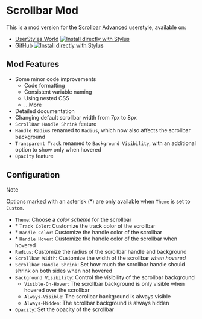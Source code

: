 # Scrollbar Mod

This is a mod version for the [Scrollbar Advanced](https://userstyles.world/style/329/scrollbar-advanced) userstyle, available on:

- [UserStyles.World](https://userstyles.world/style/329/scrollbar-advanced) [![Install directly with Stylus](https://img.shields.io/badge/Install%20directly%20with-Stylus-00adad.svg)](https://userstyles.world/api/style/16203.user.css)
- [GitHub](https://github.com/PRO-2684/gadgets/raw/main/scrollbar_mod/) [![Install directly with Stylus](https://img.shields.io/badge/Install%20directly%20with-Stylus-00adad.svg)](https://github.com/PRO-2684/gadgets/raw/main/scrollbar_mod/scrollbar_mod.user.css)

## Mod Features

- Some minor code improvements
    - Code formatting
    - Consistent variable naming
    - Using nested CSS
    - ...More
- Detailed documentation
- Changing default scrollbar width from 7px to 8px
- `ScrollBar Handle Shrink` feature
- `Handle Radius` renamed to `Radius`, which now also affects the scrollbar background
- `Transparent Track` renamed to `Background Visibility`, with an additional option to show only when hovered
- `Opacity` feature

## Configuration

> [!NOTE]
> Options marked with an asterisk (\*) are only available when `Theme` is set to `Custom`.

- `Theme`: Choose a *color scheme* for the scrollbar
- \* `Track Color`: Customize the track color of the scrollbar
- \* `Handle Color`: Customize the handle color of the scrollbar
- \* `Handle Hover`: Customize the handle color of the scrollbar when hovered
- `Radius`: Customize the radius of the scrollbar handle and background
- `Scrollbar Width`: Customize the width of the scrollbar *when hovered*
- `Scrollbar Handle Shrink`: Set how much the scrollbar handle should shrink on both sides when not hovered
- `Background Visibility`: Control the visibility of the scrollbar background
    - `Visible-On-Hover`: The scrollbar background is only visible when hovered over the scrollbar
    - `Always-Visible`: The scrollbar background is always visible
    - `Always-Hidden`: The scrollbar background is always hidden
- `Opacity`: Set the opacity of the scrollbar
